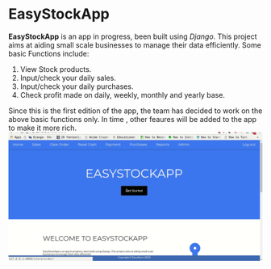 # EasyStockApp
**EasyStockApp** is an app in progress, been built using *Django*.
This project aims at aiding small scale businesses to manage their data efficiently.
Some basic Functions include:
1. View Stock products.
2. Input/check your daily sales.
3. Input/check your daily purchases.
3. Check profit made on daily, weekly, monthly and yearly base.

Since this is the first edition of the app, the team has decided to work on the above basic functions only. In time , other feaures will be added to the app to make it more rich.
![Alt Text](preview.gif)